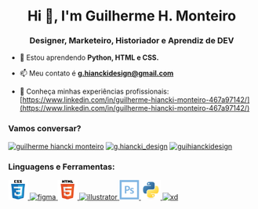 <h1 align="center">Hi 👋, I'm Guilherme H. Monteiro</h1>
<h3 align="center">Designer, Marketeiro, Historiador e Aprendiz de DEV</h3>

- 🌱 Estou aprendendo **Python, HTML e CSS.**

- 📫 Meu contato é **g.hianckidesign@gmail.com**

- 📄 Conheça minhas experiências profissionais: [https://www.linkedin.com/in/guilherme-hiancki-monteiro-467a97142/](https://www.linkedin.com/in/guilherme-hiancki-monteiro-467a97142/)

<h3 align="left">Vamos conversar?</h3>
<p align="left">
<a href="https://linkedin.com/in/guilherme hiancki monteiro" target="blank"><img align="center" src="https://raw.githubusercontent.com/rahuldkjain/github-profile-readme-generator/master/src/images/icons/Social/linked-in-alt.svg" alt="guilherme hiancki monteiro" height="30" width="40" /></a>
<a href="https://instagram.com/g.hiancki_design" target="blank"><img align="center" src="https://raw.githubusercontent.com/rahuldkjain/github-profile-readme-generator/master/src/images/icons/Social/instagram.svg" alt="g.hiancki_design" height="30" width="40" /></a>
<a href="https://www.behance.net/guihianckidesign" target="blank"><img align="center" src="https://raw.githubusercontent.com/rahuldkjain/github-profile-readme-generator/master/src/images/icons/Social/behance.svg" alt="guihianckidesign" height="30" width="40" /></a>
</p>

<h3 align="left">Linguagens e Ferramentas:</h3>
<p align="left"> <a href="https://www.w3schools.com/css/" target="_blank" rel="noreferrer"> <img src="https://raw.githubusercontent.com/devicons/devicon/master/icons/css3/css3-original-wordmark.svg" alt="css3" width="40" height="40"/> </a> <a href="https://www.figma.com/" target="_blank" rel="noreferrer"> <img src="https://www.vectorlogo.zone/logos/figma/figma-icon.svg" alt="figma" width="40" height="40"/> </a> <a href="https://www.w3.org/html/" target="_blank" rel="noreferrer"> <img src="https://raw.githubusercontent.com/devicons/devicon/master/icons/html5/html5-original-wordmark.svg" alt="html5" width="40" height="40"/> </a> <a href="https://www.adobe.com/in/products/illustrator.html" target="_blank" rel="noreferrer"> <img src="https://www.vectorlogo.zone/logos/adobe_illustrator/adobe_illustrator-icon.svg" alt="illustrator" width="40" height="40"/> </a> <a href="https://www.photoshop.com/en" target="_blank" rel="noreferrer"> <img src="https://raw.githubusercontent.com/devicons/devicon/master/icons/photoshop/photoshop-line.svg" alt="photoshop" width="40" height="40"/> </a> <a href="https://www.python.org" target="_blank" rel="noreferrer"> <img src="https://raw.githubusercontent.com/devicons/devicon/master/icons/python/python-original.svg" alt="python" width="40" height="40"/> </a> <a href="https://www.adobe.com/products/xd.html" target="_blank" rel="noreferrer"> <img src="https://cdn.worldvectorlogo.com/logos/adobe-xd.svg" alt="xd" width="40" height="40"/> </a> </p>

<!---
guihiancki/guihiancki is a ✨ special ✨ repository because its `README.md` (this file) appears on your GitHub profile.
You can click the Preview link to take a look at your changes.
--->
